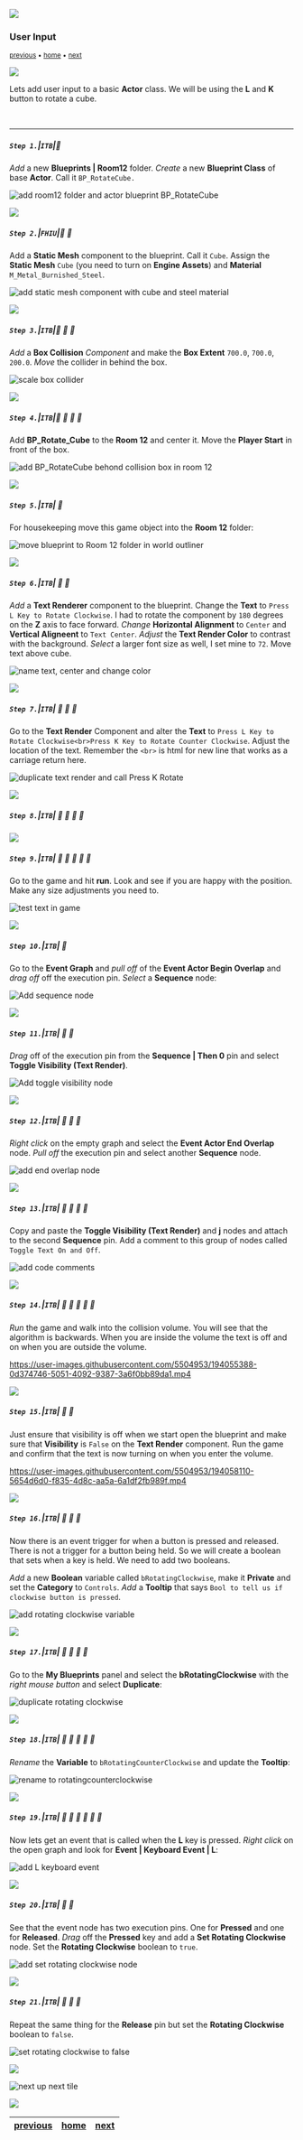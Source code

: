 ![](../images/line3.png)

### User Input

<sub>[previous](../orbiting-actors-iv/README.md#user-content-orbiting-actors-iv) • [home](../README.md#user-content-ue4-blueprints) • [next](../)</sub>

![](../images/line3.png)

Lets add user input to a basic **Actor** class. We will be using the **L** and **K** button to rotate a cube.

<br>

---

##### `Step 1.`\|`ITB`|:small_blue_diamond:

*Add* a new **Blueprints | Room12** folder. *Create* a new **Blueprint Class** of base **Actor**. Call it `BP_RotateCube.`

![add room12 folder and actor blueprint BP_RotateCube](images/BPRotateCubeActorRm16.png)

![](../images/line2.png)

##### `Step 2.`\|`FHIU`|:small_blue_diamond: :small_blue_diamond: 

Add a **Static Mesh** component to the blueprint. Call it `Cube`. Assign the **Static Mesh** `Cube` (you need to turn on **Engine Assets**) and **Material** `M_Metal_Burnished_Steel`.

![add static mesh component with cube and steel material](images/AssignMeshCubeMaterialRm16.png)

![](../images/line2.png)

##### `Step 3.`\|`ITB`|:small_blue_diamond: :small_blue_diamond: :small_blue_diamond:

*Add* a **Box Collision** *Component* and make the **Box Extent** `700.0`, `700.0`, `200.0`. *Move* the collider in behind the box.

![scale box collider](images/BoxxCollisionRm16.png)

![](../images/line2.png)

##### `Step 4.`\|`ITB`|:small_blue_diamond: :small_blue_diamond: :small_blue_diamond: :small_blue_diamond:

Add **BP_Rotate_Cube** to the **Room 12** and center it. Move the **Player Start** in front of the box.

![add BP_RotateCube behond collision box in room 12](images/AddBPToRm16.png)

![](../images/line2.png)

##### `Step 5.`\|`ITB`| :small_orange_diamond:

For housekeeping move this game object into the **Room 12** folder:

![move blueprint to Room 12 folder in world outliner](images/MoveObjectToFolderRm16.png)

![](../images/line2.png)

##### `Step 6.`\|`ITB`| :small_orange_diamond: :small_blue_diamond:

*Add* a **Text Renderer** component to the blueprint. Change the **Text** to `Press L Key to Rotate Clockwise`. I had to rotate the component by `180` degrees on the **Z** axis to face forward. *Change* **Horizontal Alignment** to `Center` and **Vertical Aligneent** to `Text Center`. *Adjust* the **Text Render Color** to contrast with the background. *Select* a larger font size as well, I set mine to `72`. Move text above cube.

![name text, center and change color](images/PressLKeyToRClockRm16.png)

![](../images/line2.png)

##### `Step 7.`\|`ITB`| :small_orange_diamond: :small_blue_diamond: :small_blue_diamond:

Go to the **Text Render** Component and alter the **Text** to `Press L Key to Rotate Clockwise<br>Press K Key to Rotate Counter Clockwise`. Adjust the location of the text.  Remember the `<br>` is html for new line that works as a carriage return here.

![duplicate text render and call Press K Rotate](images/PressRToRotateRm16.png)

![](../images/line2.png)

##### `Step 8.`\|`ITB`| :small_orange_diamond: :small_blue_diamond: :small_blue_diamond: :small_blue_diamond:



![](../images/line2.png)

##### `Step 9.`\|`ITB`| :small_orange_diamond: :small_blue_diamond: :small_blue_diamond: :small_blue_diamond: :small_blue_diamond:

Go to the game and hit **run**. Look and see if you are happy with the position. Make any size adjustments you need to. 

![test text in game](images/TestInGameRm16.png)

![](../images/line2.png)

##### `Step 10.`\|`ITB`| :large_blue_diamond:

Go to the **Event Graph** and *pull off* of the **Event Actor Begin Overlap** and *drag off* off the execution pin. *Select* a **Sequence** node:

![Add sequence node](images/OverlapSequenceRm16.png)

![](../images/line2.png)

##### `Step 11.`\|`ITB`| :large_blue_diamond: :small_blue_diamond: 

*Drag* off of the execution pin from the **Sequence | Then 0** pin and select **Toggle Visibility (Text Render)**.

![Add toggle visibility node](images/AddToggleVisibilityRm16.png)


![](../images/line2.png)

##### `Step 12.`\|`ITB`| :large_blue_diamond: :small_blue_diamond: :small_blue_diamond: 

*Right click* on the empty graph and select the **Event Actor End Overlap** node. *Pull off* the execution pin and select another **Sequence** node.

![add end overlap node](images/AddActorEndOverlapRm16-1.png)

![](../images/line2.png)

##### `Step 13.`\|`ITB`| :large_blue_diamond: :small_blue_diamond: :small_blue_diamond:  :small_blue_diamond: 

Copy and paste the **Toggle Visibility (Text Render)** and **j** nodes and attach to the second **Sequence** pin. Add a comment to this group of nodes called `Toggle Text On and Off`.

![add code comments](images/AddComment1Rm16.png)

![](../images/line2.png)

##### `Step 14.`\|`ITB`| :large_blue_diamond: :small_blue_diamond: :small_blue_diamond: :small_blue_diamond:  :small_blue_diamond: 

*Run* the game and walk into the collision volume. You will see that the algorithm is backwards. When you are inside the volume the text is off and on when you are outside the volume.

https://user-images.githubusercontent.com/5504953/194055388-0d374746-5051-4092-9387-3a6f0bb89da1.mp4

![](../images/line2.png)

##### `Step 15.`\|`ITB`| :large_blue_diamond: :small_orange_diamond: 

Just ensure that visibility is off when we start open the blueprint and make sure that **Visibility** is `False` on the **Text Render** component.  Run the game and confirm that the text is now turning on when you enter the volume.

https://user-images.githubusercontent.com/5504953/194058110-5654d6d0-f835-4d8c-aa5a-6a1df2fb989f.mp4

![](../images/line2.png)

##### `Step 16.`\|`ITB`| :large_blue_diamond: :small_orange_diamond:   :small_blue_diamond: 

Now there is an event trigger for when a button is pressed and released. There is not a trigger for a button being held. So we will create a boolean that sets when a key is held. We need to add two booleans. 

*Add* a new **Boolean** variable called `bRotatingClockwise`, make it **Private** and set the **Category** to `Controls`. *Add* a **Tooltip** that says `Bool to tell us if clockwise button is pressed`.

![add rotating clockwise variable](images/RotatingClockwiseVarRm16.png)

![](../images/line2.png)

##### `Step 17.`\|`ITB`| :large_blue_diamond: :small_orange_diamond: :small_blue_diamond: :small_blue_diamond:

Go to the **My Blueprints** panel and select the **bRotatingClockwise** with the *right mouse button* and select **Duplicate**:

![duplicate rotating clockwise](images/RIghtClickDupeRm16.png)

![](../images/line2.png)

##### `Step 18.`\|`ITB`| :large_blue_diamond: :small_orange_diamond: :small_blue_diamond: :small_blue_diamond: :small_blue_diamond:

*Rename* the **Variable** to `bRotatingCounterClockwise` and update the **Tooltip**:

![rename to rotatingcounterclockwise](images/RenameCCRm16.png)

![](../images/line2.png)

##### `Step 19.`\|`ITB`| :large_blue_diamond: :small_orange_diamond: :small_blue_diamond: :small_blue_diamond: :small_blue_diamond: :small_blue_diamond:

Now lets get an event that is called when the **L** key is pressed. *Right click* on the open graph and look for **Event | Keyboard Event | L**:

![add L keyboard event](images/EventKeyboardLRm16.png)

![](../images/line2.png)

##### `Step 20.`\|`ITB`| :large_blue_diamond: :large_blue_diamond:

See that the event node has two execution pins. One for **Pressed** and one for **Released**. *Drag* off the **Pressed** key and add a **Set Rotating Clockwise** node. Set the **Rotating Clockwise** boolean to `true`.

![add set rotating clockwise node](images/SetClockWiseBoolRm16.png)

![](../images/line2.png)

##### `Step 21.`\|`ITB`| :large_blue_diamond: :large_blue_diamond: :small_blue_diamond:

Repeat the same thing for the **Release** pin but set the **Rotating Clockwise** boolean to `false`.

![set rotating clockwise to false](images/ReleaseNodeRm16.png)

![](../images/line.png)

<!-- <img src="https://via.placeholder.com/1000x100/45D7CA/000000/?text=Next Up - User Input II"> -->
![next up next tile](images/banner.png)

![](../images/line.png)


| [previous](../orbiting-actors-iv/README.md#user-content-orbiting-actors-iv)| [home](../README.md#user-content-ue4-blueprints) | [next](../user-input-ii/README.md#user-content-user-input-ii)|
|---|---|---|
